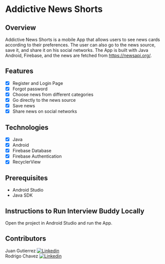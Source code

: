 # Addictive News Shorts

## Overview

Addictive News Shorts is a mobile App that allows users to see news cards according to their preferences. The user can also go to the news source, save it, and share it on his social networks. The App is built with Java Android, Firebase, and the news are fetched from https://newsapi.org/.

## Features

- [x] Register and Login Page
- [x] Forgot password
- [x] Choose news from different categories
- [x] Go directly to the news source
- [x] Save news
- [x] Share news on social networks

## Technologies

- [x] Java
- [x] Android
- [x] Firebase Database
- [x] Firebase Authentication
- [x] RecyclerView

## Prerequisites

- Android Studio
- Java SDK

## Instructions to Run Interview Buddy Locally

Open the project in Android Studio and run the App.

## Contributors

Juan Gutierrez [<img src="https://i.stack.imgur.com/gVE0j.png" alt="Linkedin">](https://www.linkedin.com/in/-juan-gutierrez/)  
Rodrigo Chavez [<img src="https://i.stack.imgur.com/gVE0j.png" alt="Linkedin">](https://www.linkedin.com/in/rodrigo-chavez-m/)
